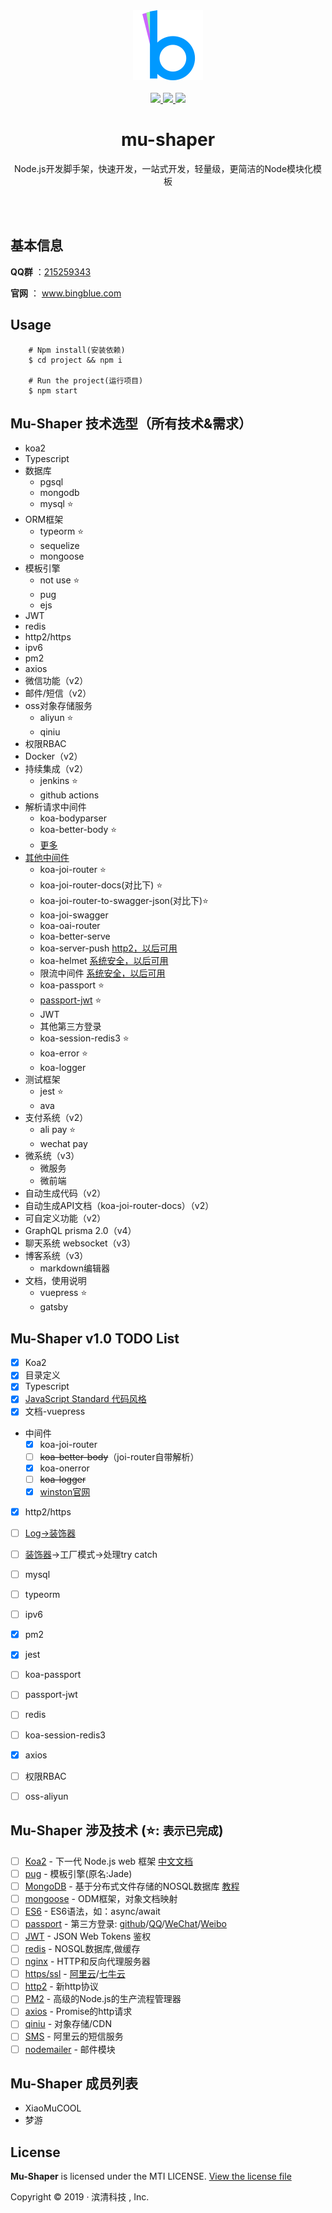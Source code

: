 <div align="center">
  <a href="http://www.bingblue.com">
    <img width="112" heigth="112" src="https://github.com/bingblue/group/blob/master/public/img/logo-b-square.png">
  </a>
  <br>
  <br>
	<a href="https://standardjs.com">
		<img src="https://img.shields.io/badge/code_style-standard-brightgreen.svg">
	</a>
  <a href="https://github.com/stylelint/stylelint">
		<img src="https://img.shields.io/badge/css%20style-stylelint-brightgreen.svg">
	</a>
  <a href="https://jq.qq.com/?_wv=1027&k=5tyQDAd">
		<img src="https://img.shields.io/badge/QQ%20Group-215259343-blue.svg">
	</a>
  <h1>mu-shaper</h1>
  <p>
    Node.js开发脚手架，快速开发，一站式开发，轻量级，更简洁的Node模块化模板
  <p>
  <br>
  <br>
</div>

## 基本信息

**QQ群** ：[215259343][11]

**官网** ： www.bingblue.com

## Usage

```console
    # Npm install(安装依赖)
    $ cd project && npm i

    # Run the project(运行项目)
    $ npm start
```
## Mu-Shaper 技术选型（所有技术&需求）
- koa2
- Typescript
- 数据库
  - pgsql
  - mongodb
  - mysql      ⭐
- ORM框架
  - typeorm    ⭐
  - sequelize 
  - mongoose  
- 模板引擎
  - not use    ⭐
  - pug       
  - ejs       
- JWT
- redis
- http2/https
- ipv6
- pm2
- axios
- 微信功能（v2）
- 邮件/短信（v2）
- oss对象存储服务
  - aliyun     ⭐
  - qiniu    
- 权限RBAC
- Docker（v2）
- 持续集成（v2）
  - jenkins               ⭐
  - github actions 
- 解析请求中间件
  - koa-bodyparser
  - koa-better-body       ⭐
  - [更多][26]
- [其他中间件][27]
  - koa-joi-router        ⭐
  - koa-joi-router-docs(对比下)           ⭐
  - koa-joi-router-to-swagger-json(对比下)⭐
  - koa-joi-swagger
  - koa-oai-router
  - koa-better-serve
  - koa-server-push [http2，以后可用][28]
  - koa-helmet  [系统安全，以后可用][29]
  - 限流中间件 [系统安全，以后可用][29]
  - koa-passport          ⭐
  - [passport-jwt][30]    ⭐
  - JWT                   
  - 其他第三方登录         
  - koa-session-redis3    ⭐
  - koa-error             ⭐
  - koa-logger            
- 测试框架
  - jest                  ⭐
  - ava    
- 支付系统（v2）
  - ali pay               ⭐  
  - wechat pay
- 微系统（v3）
  - 微服务
  - 微前端
- 自动生成代码（v2）
- 自动生成API文档（koa-joi-router-docs）（v2）
- 可自定义功能（v2）
- GraphQL prisma 2.0（v4）
- 聊天系统 websocket（v3）
- 博客系统（v3）
  - markdown编辑器
- 文档，使用说明
  - vuepress              ⭐
  - gatsby

## Mu-Shaper v1.0 TODO List
- [X] Koa2
- [X] 目录定义
- [X] Typescript
- [X] [JavaScript Standard 代码风格][31]
- [X] 文档-vuepress
- 中间件
  - [X] koa-joi-router
  - [ ] ~~koa-better-body~~（joi-router自带解析）
  - [X] koa-onerror
  - [ ] ~~koa-logger~~
  - [X] [winston][34][官网][35]
- [X] http2/https
- [ ] [Log->装饰器][33]
- [ ] [装饰器][32]->工厂模式->处理try catch
- [ ] mysql
- [ ] typeorm
- [ ] ipv6
- [X] pm2
- [X] jest
- [ ] koa-passport
- [ ] passport-jwt
- [ ] redis
- [ ] koa-session-redis3
- [X] axios
- [ ] 权限RBAC
- [ ] oss-aliyun


## Mu-Shaper 涉及技术 (⭐: `表示已完成`)

- [ ] [Koa2][1]           -   下一代 Node.js web 框架 [中文文档][16]
- [ ] [pug][2]            -   模板引擎(原名:Jade)
- [ ] [MongoDB][3]        -   基于分布式文件存储的NOSQL数据库 [教程][17]
- [ ] [mongoose][18]      -   ODM框架，对象文档映射
- [ ] [ES6][4]            -   ES6语法，如：async/await
- [ ] [passport][5]       -   第三方登录: [github][15]/[QQ][19]/[WeChat][20]/[Weibo][21]
- [ ] [JWT][6]            -   JSON Web Tokens 鉴权
- [ ] [redis][7]          -   NOSQL数据库,做缓存
- [ ] [nginx][8]          -   HTTP和反向代理服务器
- [ ] [https/ssl][9]      -   [阿里云][22]/[七牛云][23]
- [ ] [http2][24]         -   新http协议
- [ ] [PM2][10]           -   高级的Node.js的生产流程管理器
- [ ] [axios][14]         -   Promise的http请求
- [ ] [qiniu][12]         -   对象存储/CDN
- [ ] [SMS][13]           -   阿里云的短信服务
- [ ] [nodemailer][25]         -   邮件模块

## Mu-Shaper 成员列表

- XiaoMuCOOL
- 梦游

## License

**Mu-Shaper** is licensed under the MTI LICENSE. [View the license file](https://github.com/bingblue/mu-shaper/blob/master/LICENSE)

Copyright © 2019 · 滨清科技 , Inc. 


[1]:http://koajs.com/
[2]:https://pugjs.org/api/getting-started.html
[3]:https://www.mongodb.com/
[4]:http://es6.ruanyifeng.com/
[5]:http://www.passportjs.org/
[6]:https://github.com/koajs/jwt
[7]:https://redis.io/
[8]:nginx.org
[9]:https://segmentfault.com/a/1190000007888088
[10]:http://pm2.keymetrics.io/
[11]:https://jq.qq.com/?_wv=1027&k=5tyQDAd
[12]:https://www.qiniu.com/
[13]:https://www.aliyun.com/product/sms?spm=5176.8142029.388261.361.KwWin2
[14]:https://github.com/axios/axios
[15]:https://github.com/cfsghost/passport-github
[16]:https://github.com/guo-yu/koa-guide
[17]:http://www.runoob.com/mongodb/mongodb-tutorial.html
[18]:http://mongoosejs.com/
[19]:https://github.com/qdsang/passport-qq
[20]:https://github.com/Treri/passport-weixin
[21]:https://github.com/xinbenlv/passport-weibo
[22]:https://common-buy.aliyun.com/?spm=5176.100239.blogcont65199.23.sIUfy0&commodityCode=cas#/buy
[23]:https://portal.qiniu.com/certificate/apply
[24]:https://segmentfault.com/a/1190000002765886
[25]:https://nodemailer.com/about/
[26]:https://github.com/koajs/koa/wiki#body-parsing
[27]:https://github.com/koajs/koa/wiki
[28]:https://www.npmjs.com/package/koa-server-push
[29]:https://github.com/venables/koa-helmet
[30]:https://github.com/themikenicholson/passport-jwt
[31]:https://standardjs.com/readme-zhcn.html
[32]:https://typescript.bootcss.com/decorators.html
[33]:https://fed.taobao.org/blog/taofed/do71ct/es7-decorator/?spm=taofed.blogs.header.11.fad55ac87HoEH1
[34]:https://www.jianshu.com/p/09927f1f80eb
[35]:https://github.com/winstonjs/winston
